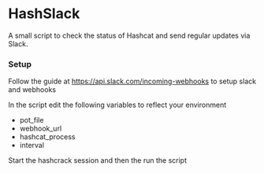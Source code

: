 # HashSlack

A small script to check the status of Hashcat and send regular updates via Slack.

### Setup

Follow the guide at https://api.slack.com/incoming-webhooks to setup slack and webhooks

In the script edit the following variables to reflect your environment

- pot_file
- webhook_url
- hashcat_process
- interval

Start the hashcrack session and then the run the script


